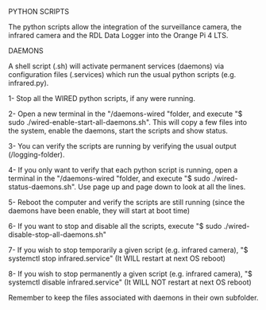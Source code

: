 PYTHON SCRIPTS

The python scripts allow the integration of the surveillance camera, the infrared camera and the RDL Data Logger into the Orange Pi 4 LTS.

DAEMONS

A shell script (.sh) will activate permanent services (daemons) via configuration files (.services) which run the usual python scripts (e.g. infrared.py).

1- Stop all the WIRED python scripts, if any were running.

2- Open a new terminal in the "/daemons-wired "folder, and execute  "$ sudo ./wired-enable-start-all-daemons.sh". This will copy a few files into the system, enable the daemons, start the scripts and show status.

3- You can verify the scripts are running by verifying the usual output (/logging-folder).

4- If you only want to verify that each python script is running, open a terminal in the "/daemons-wired "folder, and execute  "$ sudo ./wired-status-daemons.sh". Use page up and page down to look at all the lines.

5- Reboot the computer and verify the scripts are still running (since the daemons have been enable, they will start at boot time)

6- If you want to stop and disable all the scripts, execute  "$ sudo ./wired-disable-stop-all-daemons.sh"

7- If you wish to stop temporarily a given script (e.g. infrared camera), "$ systemctl stop infrared.service"  (It WILL restart at next OS reboot)

8- If you wish to stop permanently a given script (e.g. infrared camera), "$ systemctl disable infrared.service"  (It WILL NOT restart at next OS reboot)

Remember to keep the files associated with daemons in their own subfolder.
